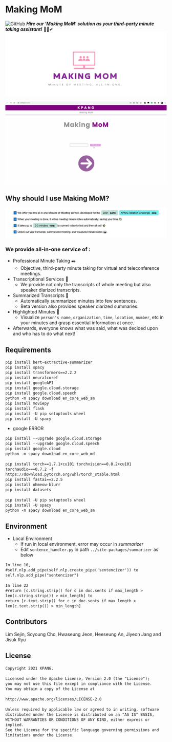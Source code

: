#  Making MoM
![GitHub](https://img.shields.io/github/license/2021-KPANG/AI-Online-Meeting-Solution)
***Hire our 'Making MoM' solution as your third-party minute taking assistant!***  👩‍💻✔ 
![](https://github.com/2021-KPANG/AI-Online-Meeting-Solution/blob/main/image/MoM%20logo.JPG?raw=true)

![](https://github.com/2021-KPANG/AI-Online-Meeting-Solution/blob/main/image/Demo.gif?raw=true)

## Why should I use Making MoM?

![](https://github.com/2021-KPANG/AI-Online-Meeting-Solution/blob/main/image/why%20use.JPG?raw=true)

### We provide all-in-one service of :
- Professional Minute Taking ✒️
  - Objective, third-party minute taking for virtual and teleconference meetings.
- Transcriptional Services 📄
	- We provide not only the transcripts of whole meeting but also speaker diarized transcripts.
- Summarized Transcripts 🔆
   - Automatically summarized minutes into few sentences.
   - Beta version also provides speaker diarized summaries.
- Highlighted Minutes 📆
  - Visualize ```person's name```, ```organization```, ```time```, ```location```, ```number```, etc in your minutes and grasp essential information at once.
- Afterwards, everyone knows what was said, what was decided upon and who has to do what next!

## Requirements
```
pip install bert-extractive-summarizer
pip install spacy
pip install transformers==2.2.2
pip install neuralcoref
pip install googleAPI
pip install google.cloud.storage
pip install google.cloud.speech
python -m spacy download en_core_web_sm
pip install moviepy
pip install flask
pip install -U pip setuptools wheel
pip install -U spacy
```

- google ERROR
```
pip install --upgrade google.cloud.storage
pip install --upgrade google.cloud.speech
pip install google.cloud
python -m spacy download en_core_web_md

pip install torch==1.7.1+cu101 torchvision==0.8.2+cu101 torchaudio===0.7.2 -f https://download.pytorch.org/whl/torch_stable.html
pip install fastai==2.2.5
pip install ohmeow-blurr
pip install datasets

pip install -U pip setuptools wheel
pip install -U spacy
python -m spacy download en_core_web_sm
```

## Environment
- Local Environment
  - If run in local environment, error may occur in *summarizer*
  - Edit ```sentence_handler.py``` in path ```../site-packages/summarizer``` as below

```
In line 10,
#self.nlp.add_pipe(self.nlp.create_pipe('sentencizer')) to
self.nlp.add_pipe("sentencizer")

In line 22
#return [c.string.strip() for c in doc.sents if max_length > len(c.string.strip()) > min_length] to
return [c.text.strip() for c in doc.sents if max_length > len(c.text.strip()) > min_length]
```

## Contributors
Lim Sejin, Soyoung Cho, Hwaseung Jeon, Heeseung  An, Jiyeon Jang and  Jisuk Ryu

## License
```
Copyright 2021 KPANG.

Licensed under the Apache License, Version 2.0 (the "License");
you may not use this file except in compliance with the License.
You may obtain a copy of the License at

http://www.apache.org/licenses/LICENSE-2.0

Unless required by applicable law or agreed to in writing, software
distributed under the License is distributed on an "AS IS" BASIS,
WITHOUT WARRANTIES OR CONDITIONS OF ANY KIND, either express or implied.
See the License for the specific language governing permissions and
limitations under the License.
```
